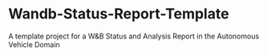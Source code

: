 # Wandb-Status-Report-Template
A template project for a W&amp;B Status and Analysis Report in the Autonomous Vehicle Domain
